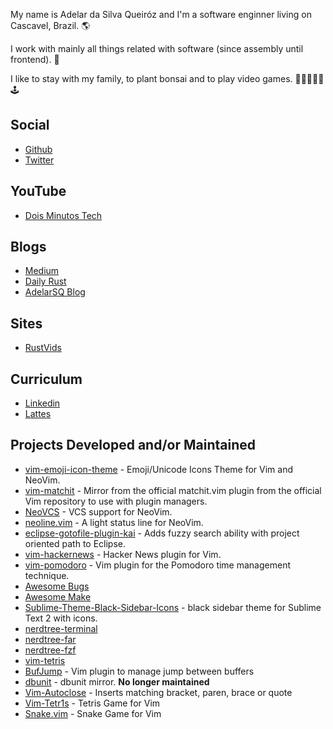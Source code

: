 My name is Adelar da Silva Queiróz and I'm a software enginner living on Cascavel, Brazil. 🌎

I work with mainly all things related with software (since assembly until frontend). 🧩

I like to stay with my family, to plant bonsai and to play video games. 👶👨👩👦🌳🕹

## Social

- [Github](https://github.com/adelarsq)
- [Twitter](https://twitter.com/adelarsq)

## YouTube

- [Dois Minutos Tech](https://www.youtube.com/channel/UCbBWMfw-xk0rbm6_ibsNPjQ)

## Blogs

- [Medium](https://medium.com/@adelarsq)
- [Daily Rust](http://daily-rust.github.io)
- [AdelarSQ Blog](https://adelarsq.blogspot.com)

## Sites

- [RustVids](https://rustvids.github.io)

## Curriculum

- [Linkedin](https://www.linkedin.com/in/adelar-da-silva-queir%C3%B3z-158a9125)
- [Lattes](http://lattes.cnpq.br/3585801413183697)

## Projects Developed and/or Maintained

- [vim-emoji-icon-theme](https://github.com/adelarsq/vim-emoji-icon-theme) - Emoji/Unicode Icons Theme for Vim and NeoVim.
- [vim-matchit](https://github.com/adelarsq/vim-matchit) - Mirror from the official matchit.vim plugin from the official Vim repository to use with plugin managers.
- [NeoVCS](https://github.com/adelarsq/neovcs.vim) - VCS support for NeoVim.
- [neoline.vim](https://github.com/adelarsq/neoline.vim) - A light status line for NeoVim.
- [eclipse-gotofile-plugin-kai](https://github.com/adelarsq/eclipse-gotofile-plugin-kai) - Adds fuzzy search ability with project oriented path to Eclipse.
- [vim-hackernews](https://github.com/adelarsq/vim-hackernews) - Hacker News plugin for Vim.
- [vim-pomodoro](https://github.com/adelarsq/vim-pomodoro) - Vim plugin for the Pomodoro time management technique.
- [Awesome Bugs](https://github.com/adelarsq/awesome-bugs)
- [Awesome Make](https://github.com/adelarsq/awesome-make)
- [Sublime-Theme-Black-Sidebar-Icons](https://github.com/adelarsq/Sublime-Theme-Black-Sidebar-Icons) - black sidebar theme for Sublime Text 2 with icons.
- [nerdtree-terminal](https://github.com/adelarsq/nerdtree-terminal)
- [nerdtree-far](https://github.com/adelarsq/nerdtree-far)
- [nerdtree-fzf](https://github.com/adelarsq/nerdtree-fzf)
- [vim-tetris](https://github.com/adelarsq/vim-tetris)
- [BufJump](https://github.com/adelarsq/BufJump) - Vim plugin to manage jump between buffers
- [dbunit](https://github.com/adelarsq/dbunit) - dbunit mirror. **No longer maintained**
- [Vim-Autoclose](https://github.com/adelarsq/Vim-Autoclose) - Inserts matching bracket, paren, brace or quote 
- [Vim-Tetr1s](https://github.com/adelarsq/Vim-Tetr1s) - Tetris Game for Vim
- [Snake.vim](https://github.com/adelarsq/Snake.vim) - Snake Game for Vim



